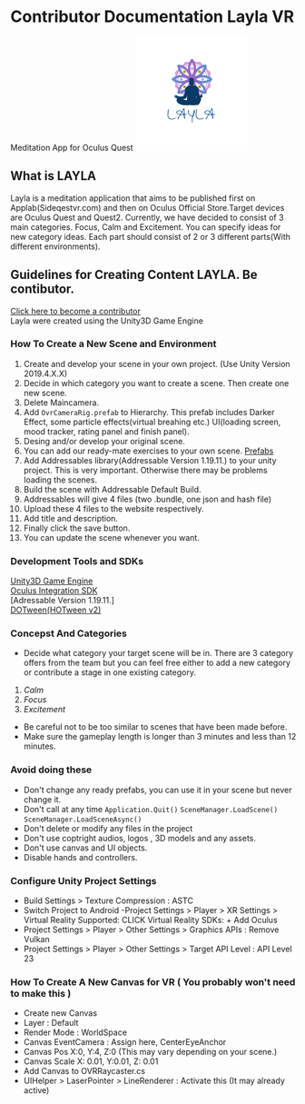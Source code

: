 # Contributor Documentation Layla VR
Meditation App for Oculus Quest 
![Error](https://github.com/kahveciozan/LaylaVR/blob/public/Assets/Sprites/LaylaLogo.png)
## What is LAYLA
Layla is a meditation application that aims to be published first on Applab(Sideqestvr.com) and then on Oculus Official Store.Target devices are Oculus Quest and Quest2. Currently, we have decided to consist of 3 main categories. Focus, Calm and Excitement. You can specify ideas for new category ideas. Each part should consist of 2 or 3 different parts(With different environments).
## Guidelines for Creating Content LAYLA. Be contibutor.
[Click here to become a contributor](https://forms.gle/XvepfJQD45Uu37mT7) <br/>
Layla were created using the Unity3D Game Engine
### How To Create a New Scene and Environment
1. Create and develop your scene in your own project. (Use Unity Version 2019.4.X.X) 
2. Decide in which category you want to create a scene. Then create one new scene.
3. Delete Maincamera.
4. Add  `OvrCameraRig.prefab` to Hierarchy. This prefab includes Darker Effect, some particle effects(virtual breahing etc.) UI(loading screen, mood tracker, rating panel and finish panel).
5. Desing and/or develop your original scene.
6. You can add our ready-mate exercises to your own scene. [Prefabs](https://www.exampleprefab.com)
7. Add Addressables library(Addressable Version 1.19.11.) to your unity project. This is very important. Otherwise there may be problems loading the scenes.
8. Build the scene with Addressable Default Build.
9. Addressables will give 4 files (two .bundle, one json and hash file)
10. Upload these 4 files to the website respectively.
11. Add title and description.
12. Finally click the save button.
13. You can update the scene whenever you want.
### Development Tools and SDKs
[Unity3D Game Engine](https://unity.com/) <br/>
[Oculus Integration SDK](https://assetstore.unity.com/packages/tools/integration/oculus-integration-82022) <br/>
[Adressable Version 1.19.11.] <br/>
[DOTween(HOTween v2)](https://assetstore.unity.com/packages/tools/visual-scripting/dotween-pro-32416) <br/>
### Concepst And Categories
- Decide what category your target scene will be in. There are 3 category offers from the team but you can feel free either to add a new category or contribute a stage in one existing category.
1. *Calm* 
2. *Focus* 
3. *Excitement*

- Be careful not to be too similar to scenes that have been made before. <br/>
- Make sure the gameplay length is longer than 3 minutes and less than 12 minutes.
### Avoid doing these
- Don't change any ready prefabs, you can use it in your scene but never change it.
- Don't call at any time  `Application.Quit()` `SceneManager.LoadScene()` `SceneManager.LoadSceneAsync()`
- Don't delete or modify any files in the project
- Don't use coptright audios, logos , 3D models and any assets.
- Don't use canvas and UI objects.
- Disable hands and controllers.
### Configure Unity Project Settings
- Build Settings > Texture Compression : ASTC
- Switch Project to Android
-Project Settings > Player > XR Settings > Virtual Reality Supported: CLICK
Virtual Reality SDKs:  + Add Oculus
- Project Settings > Player > Other Settings > Graphics APIs : Remove Vulkan
- Project Settings > Player > Other Settings > Target API Level : API Level 23
### How To Create A New Canvas for VR ( You probably won't need to make this )
 - Create new Canvas
 - Layer : Default
 - Render Mode : WorldSpace
 - Canvas EventCamera : Assign here, CenterEyeAnchor
 - Canvas Pos X:0, Y:4, Z:0  (This may vary depending on your scene.)
 - Canvas Scale X: 0.01, Y:0.01, Z: 0.01
 - Add Canvas to OVRRaycaster.cs
 - UIHelper > LaserPointer > LineRenderer : Activate this (It may already active)
